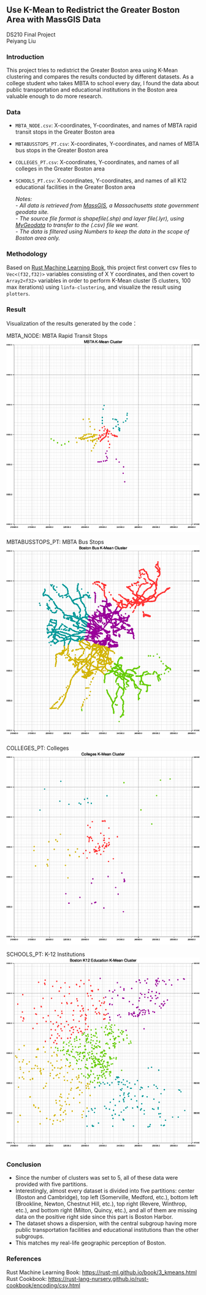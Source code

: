 ## Use K-Mean to Redistrict the Greater Boston Area with MassGIS Data
DS210 Final Project   
Peiyang Liu

### Introduction
This project tries to redistrict the Greater Boston area using K-Mean clustering and compares the results conducted by different datasets. As a college student who takes MBTA to school every day, I found the data about public transportation and educational institutions in the Boston area valuable enough to do more research. 


### Data
- ```MBTA_NODE.csv```: X-coordinates, Y-coordinates, and names of MBTA rapid transit stops in the Greater Boston area
- ```MBTABUSSTOPS_PT.csv```: X-coordinates, Y-coordinates, and names of MBTA bus stops in the Greater Boston area
- ```COLLEGES_PT.csv```: X-coordinates, Y-coordinates, and names of all colleges in the Greater Boston area
- ```SCHOOLS_PT.csv```: X-coordinates, Y-coordinates, and names of all K12 educational facilities in the Greater Boston area

  *Notes:*   
  *- All data is retrieved from [MassGIS](https://www.mass.gov/info-details/massgis-data-layers), a Massachusetts state government geodata site.*    
  *- The source file format is shapefile(.shp) and layer file(.lyr), using [MyGeodata](https://mygeodata.cloud/converter/shp-to-csv) to transfer to the (.csv) file we want.*   
  *- The data is filtered using Numbers to keep the data in the scope of Boston area only.*

### Methodology
Based on [Rust Machine Learning Book](https://rust-ml.github.io/book/3_kmeans.html), this project first convert csv files to ```Vec<(f32,f32)>``` variables consisting of X Y coordinates, and then covert to ```Array2<f32>``` variables in order to perform K-Mean cluster (5 clusters, 100 max iterations) using ```linfa-clustering```, and visualize the result using ```plotters```. 

### Result
Visualization of the results generated by the code： 
   
MBTA_NODE: MBTA Rapid Transit Stops
![MBTA_NODE](https://github.com/mast13f/peiyang_ds210final/blob/master/MBTA.png)   
   
MBTABUSSTOPS_PT: MBTA Bus Stops
![MBTABUSSTOPS_PT](https://github.com/mast13f/peiyang_ds210final/blob/master/bus.png)   
   
COLLEGES_PT: Colleges
![COLLEGES_PT](https://github.com/mast13f/peiyang_ds210final/blob/master/Colleges.png)  
   
SCHOOLS_PT: K-12 Institutions
![SCHOOLS_PT](https://github.com/mast13f/peiyang_ds210final/blob/master/k12.png)  


### Conclusion
- Since the number of clusters was set to 5, all of these data were provided with five partitions.
- Interestingly, almost every dataset is divided into five partitions: center (Boston and Cambridge), top left (Somerville, Medford, etc.), bottom left (Brookline, Newton, Chestnut Hill, etc.), top right (Revere, Winthrop, etc.), and bottom right (Milton, Quincy, etc.), and all of them are missing data on the positive right side since this part is Boston Harbor.
- The dataset shows a dispersion, with the central subgroup having more public transportation facilities and educational institutions than the other subgroups.
- This matches my real-life geographic perception of Boston.

### References
Rust Machine Learning Book: https://rust-ml.github.io/book/3_kmeans.html     
Rust Cookbook: https://rust-lang-nursery.github.io/rust-cookbook/encoding/csv.html
